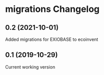 # migrations Changelog

## 0.2 (2021-10-01)

Added migrations for EXIOBASE to ecoinvent

## 0.1 (2019-10-29)

Current working version
